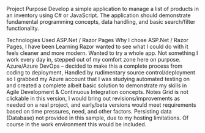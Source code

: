 Project Purpose
	Develop a simple application to manage a list of products in an inventory using C# or JavaScript. The application should demonstrate fundamental programming concepts, data handling, and basic search/filter functionality.

Technologies Used
ASP.Net / Razor Pages
Why I chose ASP.Net / Razor Pages, I have been Learning Razor wanted to see what I could do with it feels cleaner and more modern. Wanted to try a whole app. Not something I work every day in, stepped out of my comfort zone here on purpose. 
Azure/Azure DevOps – decided to make this a complete process from coding to deployment, Handled by rudimentary source control/deployment so I grabbed my Azure account that I was studying automated testing on and created a complete albeit basic solution to demonstrate my skills in Agile Development & Continuous Integration concepts.
Notes
Grid is not clickable in this version, I would bring out revisions/improvements as needed on a real project, and early/beta versions would meet requirements based on time pressures, need, and other factors.
Persisting data (Database) not provided in this sample, due to my hosting limitations. Of course in the work environment this would be included.

